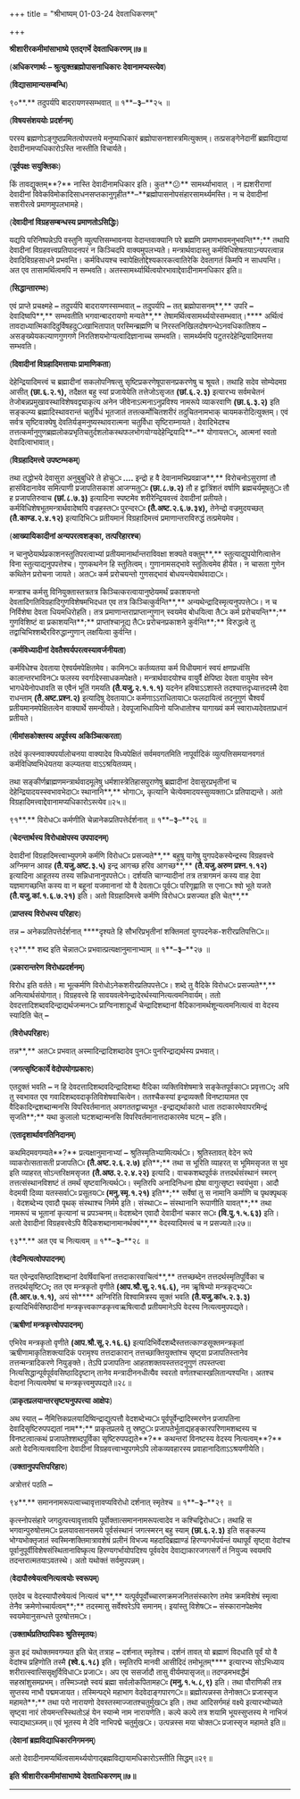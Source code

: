 +++
title = "श्रीभाष्यम् 01-03-24 देवताधिकरणम्"

+++


**श्रीशारीरकमीमांसाभाष्ये** **एतद्गर्भे** **देवताधिकरणम्॥७॥**

(**अधिकरणार्थः – श्रुत्युक्तब्रह्मोपासनाधिकारः देवानामप्यस्त्येव**)

(**विद्यासामान्यसम्बन्धि**)

९०**.** तदुपर्यपि बादरायणस्सम्भवात् ॥ १**–**३**–**२५ ॥

(**विषयसंशययोः प्रदर्शनम्**)

परस्य ब्रह्मणोऽङ्गुष्ठप्रमितत्वोपपत्तये मनुष्याधिकारं ब्रह्मोपासनशास्त्रमित्युक्तम्। तत्प्रसङ्गेनेदानीं ब्रह्मविद्यायां देवादीनामप्यधिकारोऽस्ति नास्तीति विचार्यते।

(**पूर्वपक्षः सयुक्तिकः**)

किं तावद्युक्तम्**?** नास्ति देवादीनामधिकार इति। कुत**😕** सामर्थ्याभावात् । न ह्यशरीराणां देवादीनां विवेकविमोकादिसाधनसप्तकानुगृहीत**–**ब्रह्मोपासनोपसंहारसामर्थ्यमस्ति। न च देवादीनां सशरीरत्वे प्रमाणमुपलभामहे।

(**देवादीनां विग्रहसम्बन्धस्य प्रमाणतोऽसिद्धिः**)

यद्यपि परिनिष्पन्नेऽपि वस्तुनि व्युत्पत्तिसम्भावनया वेदान्तवाक्यानि परे ब्रह्मणि प्रमाणभावमनुभवन्ति**;** तथापि देवादीनां विग्रहवत्त्वप्रतिपादनपरं न किञ्चिदपि वाक्यमुपलभ्यते। मन्त्रार्थवादास्तु कर्मविधिशेषतयाऽन्यपरत्वान्न देवादिविग्रहसाधने प्रभवन्ति। कर्मविधयश्च स्वापेक्षितोद्देश्यकारकत्वातिरेकि देवतागतं किमपि न साधयन्ति। अत एव तासामर्थित्वमपि न सम्भवति। अतस्सामर्थ्यार्थित्वयोरभावाद्देवादीनामनधिकार इति॥

(**सिद्धान्तारम्भः**)

एवं प्राप्ते प्रचक्ष्महे **–** तदुपर्यपि बादरायणस्सम्भवात् **–** तदुपर्यपि **–** तत् ब्रह्मोपासनम्**,** उपरि **–** देवादिष्वपि**,** सम्भवतीति भगवान्बादरायणो मन्यते**,** तेषामर्थित्वसामर्थ्ययोस्सम्भवात्।**** अर्थित्वं तावदाध्यात्मिकादिदुर्विषहदु**ः**खाभितापात् परस्मिन्ब्रह्मणि च निरस्तनिखिलदोषगन्धेऽनवधिकातिशय **–** असङ्ख्येयकल्याणगुणगणे निरतिशयभोग्यत्वादिज्ञानाच्च सम्भवति। सामर्थ्यमपि पटुतरदेहेन्द्रियादिमत्तया सम्भवति।

(**दिवादीनां विग्रहादिमत्तायाः प्रामाणिकता**)

देहेन्द्रियादिमत्त्वं च ब्रह्मादीनां सकलोपनिषत्सु सृष्टिप्रकरणेषूपासनप्रकरणेषु च श्रूयते। तथाहि सदेव सोम्येदमग्र आसीत् **(**छा**.**६**.**२**.**१**),** तदैक्षत बहु स्यां प्रजायेयेति तत्तेजोऽसृजत **(**छां**.**६**.**२**.**३**)** इत्यारभ्य सर्वमचेतनं तेजोबन्नप्रमुखावस्थाविशेषवद्व्याकृत्य अनेन जीवेनाऽत्मनाऽनुप्रविश्य नामरूपे व्याकरवाणि **(**छा**.**६**.**३**.**२**)** इति सङ्कल्प्य ब्रह्मादिस्थावरान्तं चतुर्विधं भूतजातं तत्तत्कर्मोचितशरीरं तदुचितनामभाक् चायमकरोदित्युक्तम्। एवं सर्वत्र सृष्टिवाक्येषु देवतिर्यङ्मनुष्यस्थावरात्मना चतुर्विधा सृष्टिराम्नायते। देवादिभेदश्च तत्तत्कर्मानुगुणब्रह्मलोकप्रभृतिचतुर्दशलोकस्थफलभोगयोग्यदेहेन्द्रियादि**–** योगायत्त**ः,** आत्मनां स्वतो देवादित्वाभावात्।

(**विग्रहादिमत्त्वे उपष्टम्भकम्**)

तथा तद्धोभये देवासुरा अनुबुबुधिरे ते होचु**ः ….** इन्द्रो ह वै देवानामभिप्रवव्राज**,** विरोचनोऽसुराणां तौ हासंविदानावेव समित्पाणी प्रजापतिसकाशं आजग्मतु**ः** **(**छा**.**८**.**७**.**२**)** तौ ह द्वात्रिंशतं वर्षाणि ब्रह्मचर्यमूषतु**ः** तौ ह प्रजापतिरुवाच **(**छां**.**८**.**७**.**३**)** इत्यादिना स्पष्टमेव शरीरेन्द्रियवत्त्वं देवादीनां प्रतीयते। कर्मविधिशेषभूतमन्त्रार्थवादेष्वपि वज्रहस्त**ः** पुरन्दर**ः** **(**तै**.**अष्ट**.**२**.**६**.**७**.**३४**),** तेनेन्द्रो वज्रमुदयच्छत् **(**तै**.**काण्ड**.**२**.**४**.**१२**)** इत्यादिभि**ः** प्रतीयमानं विग्रहादिमत्त्वं प्रमाणान्तराविरुद्धं तत्प्रमेयमेव।

(**आख्यायिकादीनां अन्यपरत्वशङ्का, तत्परिहारश्च**)

न चानुष्ठेयार्थप्रकाशनस्तुतिपरत्वाभ्यां प्रतीयमानार्थान्तराविवक्षा शक्यते वक्तुम्**,** स्तुत्याद्युपयोगित्वात्तेन विना स्तुत्याद्यनुपपत्तेश्च। गुणकथनेन हि स्तुतित्वम्। गुणानामसद्भावे स्तुतित्वमेव हीयेत। न चासता गुणेन कथितेन प्ररोचना जायते। अत**ः** कर्म प्ररोचयन्तो गुणसद्भावं बोधयन्त्येवार्थवादा**ः**।

मन्त्राश्च कर्मसु विनियुक्तास्तत्रतत्र किञ्चित्करत्वायानुष्ठेयमर्थं प्रकाशयन्तो देवतादिगतिविग्रहादिगुणविशेषमभिदधत एव तत्र किञ्चित्कुर्वन्ति**,** अन्यथेन्द्रादिस्मृत्यनुपपत्ते**ः**। न च निर्विशेषा देवता धियमधिरोहति। तत्र प्रमाणान्तराप्राप्तान्गुणान् स्वयमेव बोधयित्वा तै**ः** कर्म प्ररोचयन्ति**;** गुणविशिष्टं वा प्रकाशयन्ति**;** प्राप्तांश्चानूद्य तै**ः** प्ररोचनप्रकाशने कुर्वन्ति**;** विरुद्धत्वे तु तद्वाचिभिश्शब्दैरविरुद्धान्गुणान् लक्षयित्वा कुर्वन्ति।

(**कर्मविध्यादीनां देवतैश्वर्यपरत्वस्यावर्जनीयता**)

कर्मविधेश्च देवताया ऐश्वर्यमपेक्षितमेव। कामिन**ः** कर्तव्यतया कर्म विधीयमानं स्वयं क्षणप्रध्वंसि कालान्तरभाविन**ः** फलस्य स्वर्गादेस्साधकमपेक्षते। मन्त्रार्थवादयोश्च वायुर्वै क्षेपिष्ठा देवता वायुमेव स्वेन भागधेयेनोपधावति स एवैनं भूतिं गमयति **(**तै**.**यजु**.**२**.**१**.**१**.**१**)** यदनेन हविषाऽऽशास्ते तदश्यात्तदृध्यात्तदस्मै देवा राधन्ताम् **(**तै**.**अष्ट**.**प्रश्न**.**२**)** इत्यादिषु देवताया**ः** कर्मणाऽऽराधिताया**ः** फलदायित्वं तदनुगुणं चैश्वर्यं प्रतीयमानमपेक्षितत्वेन वाक्यार्थे समन्वीयते। देवपूजाभिधायिनो यजिधातोश्च यागाख्यं कर्म स्वाराध्यदेवताप्रधानं प्रतीयते।

(**मीमांसकोक्तस्य अपूर्वस्य अकिञ्चित्करता**)

तदेवं कृत्स्नवाक्यपर्यालोचनया वाक्यादेव विध्यपेक्षितं सर्वमवगतमिति नापूर्वादिकं व्युत्पत्तिसमयानवगतं कर्मविधिष्वभिधेयतया कल्प्यतया वाऽऽश्रयितव्यम्।

तथा सङ्कीर्णब्राह्मणमन्त्रार्थवादमूलेषु धर्मशास्त्रेतिहासपुराणेषु ब्रह्मादीनां देवासुरप्रभृतीनां च देहेन्द्रियादयस्स्वभावभेदा**ः** स्थानानि**,** भोगा**ः,** कृत्यानि चेत्येवमादयस्सुव्यक्ता**ः** प्रतिपाद्यन्ते। अतो विग्रहादिमत्त्वाद्देवानामप्यधिकारोऽस्त्येव॥२५॥

९१**.** विरोध**ः** कर्मणीति चेन्नानेकप्रतिपत्तेर्दर्शनात् ॥ १**–**३**–**२६ ॥

(**चेदन्तार्थस्य विरोधाक्षेपस्य उपपादनम्**)

देवादीनां विग्रहादिमत्त्वाभ्युपगमे कर्मणि विरोध**ः** प्रसज्यते**,** बहुषु यागेषु युगपदेकस्येन्द्रस्य विग्रहवत्त्वे अग्निमग्न आवह **(**तै**.**यजु**.**अष्ट**.**३**.**५**)** इन्द्र आगच्छ हरिव आगच्छ**,** **(**तै**.**यजु**.**अरुण प्रश्न**.**१**.**१२**)** इत्यादिना आहूतस्य तस्य सन्निधानानुपपत्ते**ः**। दर्शयति चाग्न्यादीनां तत्र तत्रागमनं कस्य वाह देवा यज्ञमागच्छन्ति कस्य वा न बहूनां यजमानानां यो वै देवता**ः** पूर्व**ः** परिगृह्णाति स एना**ः** श्वो भूते यजते **(**तै**.**यजु**.**कां**.**१**.**६**.**७**.**२१**)** इति। अतो विग्रहादिमत्त्वे कर्मणि विरोध**ः** प्रसज्यत इति चेत्**,**

(**प्राप्तस्य विरोधस्य परिहारः**)

तन्न **–** अनेकप्रतिपत्तेर्दर्शनात् ****दृश्यते हि सौभरिप्रभृतीनां शक्तिमतां युगपदनेक-शरीरप्रतिपत्ति**ः**॥

९२**.** शब्द इति चेन्नात**ः** प्रभवात्प्रत्यक्षानुमानाभ्याम् ॥ १**–**३**–**२७ ॥

(**प्रकारान्तरेण विरोधप्रदर्शनम्**)

विरोध इति वर्तते। मा भूत्कर्मणि विरोधोऽनेकशरीरप्रतिपपत्ते**ः**। शब्दे तु वैदिके विरोध**ः** प्रसज्यते**,** अनित्यार्थसंयोगात्। विग्रहवत्त्वे हि सावयवत्वेनेन्द्रादेरर्थस्यानित्यत्वमनिवार्यम्। ततो देवदत्तादिशब्दवदिन्द्राद्यर्थजन्मन**ः** प्राग्विनाशादूर्ध्वं चेन्द्रादिशब्दानां वैदिकानामर्थशून्यत्वमनित्यत्वं वा वेदस्य स्यादिति चेत् **–**

(**विरोधपरिहारः**)

तन्न**,** अत**ः** प्रभवात् अस्मादिन्द्रादिशब्दादेव पुन**ः** पुनरिन्द्राद्यर्थस्य प्रभवात्।

(**जगत्सृष्टिकार्ये वेदोपयोगप्रकारः**)

एतदुक्तं भवति **–** न हि देवदत्तादिशब्दवदिन्द्रादिशब्दा वैदिका व्यक्तिविशेषमात्रे सङ्केतपूर्वका**ः** प्रवृत्ता**ः;** अपि तु स्वभावत एव गवादिशब्दवदाकृतिविशेषवाचित्वेन। ततश्चैकस्यां इन्द्रव्यक्तौ विनष्टायामत एव वैदिकादिन्द्रशब्दान्मनसि विपरिवर्तमानात् अवगततद्वाच्यभूत -इन्द्राद्यर्थाकारो धाता तदाकारमेवापरमिन्द्रं सृजति**;** यथा कुलालो घटशब्दान्मनसि विपरिवर्तमानात्तदाकारमेव घटम् **–** इति।

(**एतादृशार्थावगतिनिदानम्**)

कथमिदमवगम्यते**?** प्रत्यक्षानुमानाभ्यां **–** श्रुतिस्मृतिभ्यामित्यर्थ**ः**। श्रुतिस्तावत् वेदेन रूपे व्याकरोत्सतासती प्रजापति**ः** **(**तै**.**अष्ट**.**२**.**६**.**२**.**७**)** इति**;** तथा स भूरिति व्याहरत् स भूमिमसृजत स भुव इति व्याहरत् सोऽन्तरिक्षमसृजत **(**तै**.**अष्ठ**.**२**.**२**.**४**.**२२**)** इत्यादि। वाचकशब्दपूर्वकं तत्तदर्थसंस्थानं स्मरन् तत्तत्संस्थानविशष्टं तं तमर्थं सृष्टवानित्यर्थ**ः**। स्मृतिरपि अनादिनिधना ह्येषा वागुत्सृष्टा स्वयंभुवा। आदौ वेदमयी दिव्या यतस्सर्वा**ः** प्रसूतय**ः** **(**मनु**.**स्मृ**.**१**.**२१**)** इति**;** सर्वेषां तु स नामानि कर्माणि च पृथक्पृथक् । वेदशब्देभ्य एवादौ पृथक् संस्थाश्च निर्ममे इति। संस्था**ः** **–** संस्थानानि रूपाणीति यावत्**;** तथा नामरूपं च भूतानां कृत्यानां च प्रपञ्चनम्॥ वेदशब्देन एवादौ देवादीनां चकार स**ः** **(**वि**.**पु**.**१**.**५**.**६३**)** इति। अतो देवादीनां विग्रहवत्त्वेऽपि वैदिकशब्दानामानर्थक्यं**,** वेदस्यादिमत्त्वं च न प्रसज्यते॥२७॥

९३**.** अत एव च नित्यत्वम् ॥ १**–**३**–**२८ ॥

(**वेदनित्यत्वोपपादनम्**)

यत एवेन्द्रवसिष्ठादिशब्दानां देवर्षिवाचिनां तत्तदाकारवाचित्वं**,** तत्तच्छब्देन तत्तदर्थस्मृतिपूर्विका च तत्तदर्थसृष्टि**ः;** तत एव मन्त्रकृतो वृणीते **(**आप**.**श्रौ**.**सू**.**२**.**१६**.**६**),** नम ऋृषिभ्यो मन्त्रकृद्भ्य**ः** **(**तै**.**आर**.**७**.**१**.**१**),** अयं सो**** अग्निरिति विश्वामित्रस्य सूक्तं भवति **(**तै**.**यजु**.**कां५**.**२**.**३**.**३**)** इत्यादिभिर्वसिष्ठादीनां मन्त्रकृत्त्वकाण्डकृत्त्वऋषित्वादौ प्रतीयमानेऽपि वेदस्य नित्यत्वमुपपद्यते।

(**ऋषीणां मन्त्रकृत्त्वोपपादनम्**)

एभिरेव मन्त्रकृतो वृणीते **(**आप**.**श्रौ**.**सू**.**२**.**१६**.**६**)** इत्यादिभिर्वेदशब्दैस्तत्तत्काण्डसूक्तमन्त्रकृतां ऋषीणामाकृतिशक्त्यादिकं परामृश्य तत्तदाकारान् तत्तच्छाक्तियुक्तांश्च सृष्ट्वा प्रजापतिस्तानेव तत्तन्मन्त्रादिकरणे नियुङ्क्ते। तेऽपि प्रजापतिना आहतशक्तयस्तत्तदनुगुणं तपस्तप्त्वा नित्यसिद्धान्पूर्वपूर्ववसिष्ठादिदृष्टान् तानेव मन्त्रादीननधीत्यैव स्वरतो वर्णतश्चास्खलितान्पश्यन्ति। अतश्च वेदानां नित्यत्वमेषां च मन्त्रकृत्त्वमुपपद्यते॥२८॥

(**प्राकृतप्रलयान्तरसृष्ट्यनुपपत्त्या आक्षेपः**)

अथ स्यात् **–** नैमित्तिकप्रलयादिष्विन्द्राद्युत्पत्तौ वेदशब्देभ्य**ः** पूर्वपूर्वेन्द्रादिस्मरणेन प्रजापतिना देवादिसृष्टिरुपपद्यतां नाम**;** प्राकृतप्रलये तु स्रष्टु**ः** प्रजापतेर्भूताद्यहङ्कारपरिणामशब्दस्य च विनष्टत्वात्कथं प्रजापतेश्शब्दपूर्विका सृष्टिरुपपद्यते**?** कथन्तरां विनष्टस्य वेदस्य नित्यत्वम्**?** अतो वेदनित्यत्ववादिना देवादीनां विग्रहवत्त्वाभ्युपगमेऽपि लोकव्यवहारस्य प्रवाहानादिताऽऽश्रयणीयेति।

(**उक्तानुपपत्तिपरिहारः**)

अत्रोत्तरं पठति **–**

९४**.** समाननामरूपत्वाच्चावृत्तावप्यविरोधो दर्शनात् स्मृतेश्च ॥ १**–**३**–**२९ ॥

कृत्स्नोपसंहारे जगदुत्पत्त्यावृत्तावपि पूर्वोक्तात्समाननामरूपत्वादेव न कश्चिद्विरोध**ः**। तथाहि स भगवान्पुरुषोत्तम**ः** प्रलयावसानसमये पूर्वसंस्थानं जगत्स्मरन् बहु स्याम् **(**छा**.**६**.**२**.**३**)** इति सङ्कल्प्य भोग्यभोक्तृजातं स्वस्मिन्शक्तिमात्रावशेषं प्रलीनं विभज्य महदादिब्रह्माण्डं हिरण्यगर्भपर्यन्तं यथापूर्वं सृष्ट्वा वेदांश्च पूर्वानुपूर्वीविशेषसंस्थितानाविष्कृत्य हिरण्यगर्भायोपदिश्य पूर्ववदेव देवाद्याकारजगत्सर्गे तं नियुज्य स्वयमपि तदन्तरात्मतयाऽवतस्थे। अतो यथोक्तं सर्वमुपपन्नम्।

(**वेदापौरुषेयत्वनित्यत्वयोः स्वरूपम्**)

एतदेव च वेदस्यापौरुषेयत्वं नित्यत्वं च**,** यत्पूर्वपूर्वोच्चारणक्रमजनितसंस्कारेण तमेव क्रमविशेषं स्मृत्वा तेनैव क्रमेणोच्चार्यत्वम्**;** तदस्मासु सर्वेश्वरेऽपि समानम्। इयांस्तु विशेष**ः –** संस्कारानपेक्षमेव स्वयमेवानुसन्धत्ते पुरुषोत्तम**ः**।

(**उक्तार्थप्रतिष्ठापिकाः श्रुतिस्मृतयः**)

कुत इदं यथोक्तमवगम्यत इति चेत् तत्राह **–** दर्शनात् स्मृतेश्च। दर्शनं तावत् यो ब्रह्माणं विदधाति पूर्वं यो वै वेदांश्च प्रहिणोति तस्मै **(**श्वे**.**६**.**१८**)** इति। स्मृतिरपि मानवी आसीदिदं तमोभूतम्**** इत्यारभ्य सोऽभिध्याय शरीरात्स्वात्सिसृक्षुर्विविधा**ः** प्रजा**ः**। अप एव ससर्जादौ तासु वीर्यमपासृजत्॥ तदण्डमभवद्धैमं सहस्रांशुसमप्रभम्। तस्मिञ्जज्ञे स्वयं ब्रह्मा सर्वलोकपितामह**ः** **(**मनु**.**१**.**५**.**८**,**९**)** इति। तथा पौराणिकी तत्र सुप्तस्य नाभौ पद्ममजायत। तस्मिन्पद्भे महाभाग वेदवेदाङ्गपारग**ः**॥ ब्रह्मोत्पन्नस्स तेनोक्त**ः** प्रजास्सृज महामते**;** तथा परो नारायणो देवस्तस्माज्जातश्चतुर्मुख**ः** इति। तथा आदिसर्गमहं वक्ष्ये इत्यारभ्योच्यते सृष्ट्वा नारं तोयमन्तस्स्थितोऽहं येन स्यान्मे नाम नारायणेति। कल्पे कल्पे तत्र शयामि भूयस्सुप्तस्य मे नाभिजं स्याद्यथाऽब्जम्॥ एवं भूतस्य मे देवि नाभिपद्मे चतुर्मुख**ः**। उत्पन्नस्स मया चोक्त**ः** प्रजास्सृज महामते इति॥

(**देवानां ब्रह्मविद्याधिकारनिगमनम्**)

अतो देवादीनामप्यर्थित्वसामर्थ्ययोगाद्ब्रह्मविद्यायामधिकारोऽस्तीति सिद्धम्॥२९॥

**इति** **श्रीशारीरकमीमांसाभाष्ये** **देवताधिकरणम्॥७॥**

****


